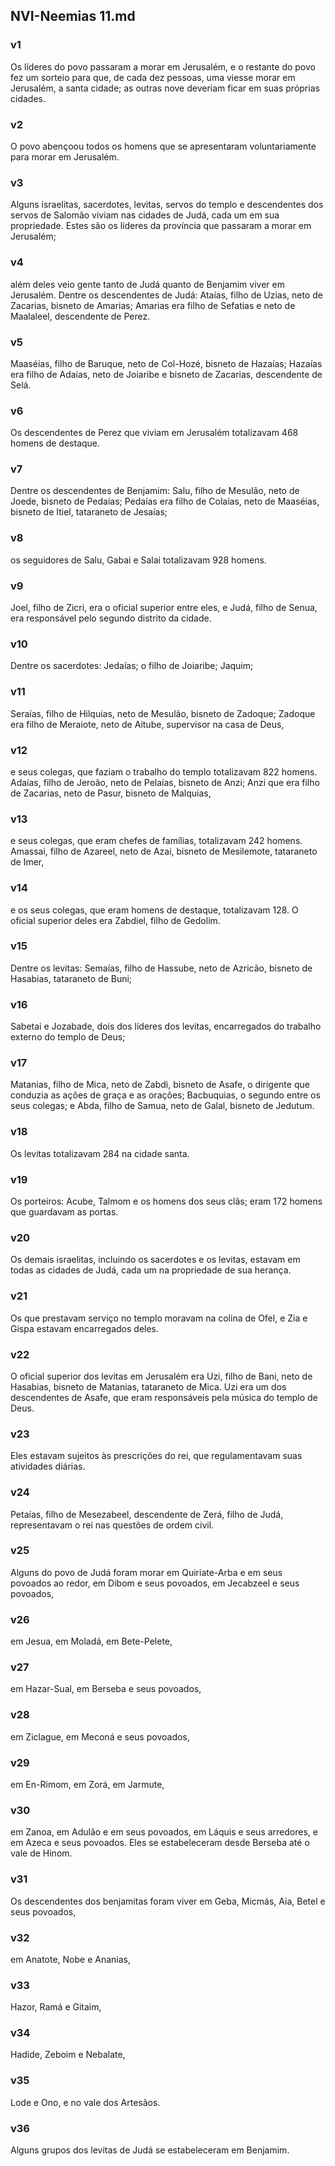 ## NVI-Neemias 11.md
### v1
 Os líderes do povo passaram a morar em Jerusalém, e o restante do povo fez um sorteio para que, de cada dez pessoas, uma viesse morar em Jerusalém, a santa cidade; as outras nove deveriam ficar em suas próprias cidades.
### v2
 O povo abençoou todos os homens que se apresentaram voluntariamente para morar em Jerusalém.
### v3
 Alguns israelitas, sacerdotes, levitas, servos do templo e descendentes dos servos de Salomão viviam nas cidades de Judá, cada um em sua propriedade. Estes são os líderes da província que passaram a morar em Jerusalém;
### v4
 além deles veio gente tanto de Judá quanto de Benjamim viver em Jerusalém. Dentre os descendentes de Judá: Ataías, filho de Uzias, neto de Zacarias, bisneto de Amarias; Amarias era filho de Sefatias e neto de Maalaleel, descendente de Perez.
### v5
 Maaséias, filho de Baruque, neto de Col-Hozé, bisneto de Hazaías; Hazaías era filho de Adaías, neto de Joiaribe e bisneto de Zacarias, descendente de Selá.
### v6
 Os descendentes de Perez que viviam em Jerusalém totalizavam 468 homens de destaque.
### v7
 Dentre os descendentes de Benjamim: Salu, filho de Mesulão, neto de Joede, bisneto de Pedaías; Pedaías era filho de Colaías, neto de Maaséias, bisneto de Itiel, tataraneto de Jesaías;
### v8
 os seguidores de Salu, Gabai e Salai totalizavam 928 homens.
### v9
 Joel, filho de Zicri, era o oficial superior entre eles, e Judá, filho de Senua, era responsável pelo segundo distrito da cidade.
### v10
 Dentre os sacerdotes: Jedaías; o filho de Joiaribe; Jaquim;
### v11
 Seraías, filho de Hilquias, neto de Mesulão, bisneto de Zadoque; Zadoque era filho de Meraiote, neto de Aitube, supervisor na casa de Deus,
### v12
 e seus colegas, que faziam o trabalho do templo totalizavam 822 homens. Adaías, filho de Jeroão, neto de Pelaías, bisneto de Anzi; Anzi que era filho de Zacarias, neto de Pasur, bisneto de Malquias,
### v13
 e seus colegas, que eram chefes de famílias, totalizavam 242 homens. Amassai, filho de Azareel, neto de Azai, bisneto de Mesilemote, tataraneto de Imer,
### v14
 e os seus colegas, que eram homens de destaque, totalizavam 128. O oficial superior deles era Zabdiel, filho de Gedolim.
### v15
 Dentre os levitas: Semaías, filho de Hassube, neto de Azricão, bisneto de Hasabias, tataraneto de Buni;
### v16
 Sabetai e Jozabade, dois dos líderes dos levitas, encarregados do trabalho externo do templo de Deus;
### v17
 Matanias, filho de Mica, neto de Zabdi, bisneto de Asafe, o dirigente que conduzia as ações de graça e as orações; Bacbuquias, o segundo entre os seus colegas; e Abda, filho de Samua, neto de Galal, bisneto de Jedutum.
### v18
 Os levitas totalizavam 284 na cidade santa.
### v19
 Os porteiros: Acube, Talmom e os homens dos seus clãs; eram 172 homens que guardavam as portas.
### v20
 Os demais israelitas, incluindo os sacerdotes e os levitas, estavam em todas as cidades de Judá, cada um na propriedade de sua herança.
### v21
 Os que prestavam serviço no templo moravam na colina de Ofel, e Zia e Gispa estavam encarregados deles.
### v22
 O oficial superior dos levitas em Jerusalém era Uzi, filho de Bani, neto de Hasabias, bisneto de Matanias, tataraneto de Mica. Uzi era um dos descendentes de Asafe, que eram responsáveis pela música do templo de Deus.
### v23
 Eles estavam sujeitos às prescrições do rei, que regulamentavam suas atividades diárias.
### v24
 Petaías, filho de Mesezabeel, descendente de Zerá, filho de Judá, representavam o rei nas questões de ordem civil.
### v25
 Alguns do povo de Judá foram morar em Quiriate-Arba e em seus povoados ao redor, em Dibom e seus povoados, em Jecabzeel e seus povoados,
### v26
 em Jesua, em Moladá, em Bete-Pelete,
### v27
 em Hazar-Sual, em Berseba e seus povoados,
### v28
 em Ziclague, em Meconá e seus povoados,
### v29
 em En-Rimom, em Zorá, em Jarmute,
### v30
 em Zanoa, em Adulão e em seus povoados, em Láquis e seus arredores, e em Azeca e seus povoados. Eles se estabeleceram desde Berseba até o vale de Hinom.
### v31
 Os descendentes dos benjamitas foram viver em Geba, Micmás, Aia, Betel e seus povoados,
### v32
 em Anatote, Nobe e Ananias,
### v33
 Hazor, Ramá e Gitaim,
### v34
 Hadide, Zeboim e Nebalate,
### v35
 Lode e Ono, e no vale dos Artesãos.
### v36
 Alguns grupos dos levitas de Judá se estabeleceram em Benjamim.
